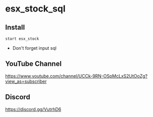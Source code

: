 # esx_stock_sql

## Install
```
start esx_stock
```
* Don't forget input sql

## YouTube Channel
https://www.youtube.com/channel/UCCk-9RN-OSpMcLxS2UtOoZg?view_as=subscriber

## Discord
https://discord.gg/VutrhD6
